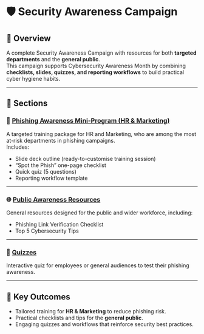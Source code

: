 # 🛡️ Security Awareness Campaign

## 📌 Overview
A complete Security Awareness Campaign with resources for both **targeted departments** and the **general public**.  
This campaign supports Cybersecurity Awareness Month by combining **checklists, slides, quizzes, and reporting workflows** to build practical cyber hygiene habits.

---

## 📂 Sections

### 🎯 [Phishing Awareness Mini-Program (HR & Marketing)](phishing-awareness-hr-marketing/)
A targeted training package for HR and Marketing, who are among the most at-risk departments in phishing campaigns.  
Includes:
- Slide deck outline (ready-to-customise training session)  
- “Spot the Phish” one-page checklist  
- Quick quiz (5 questions)  
- Reporting workflow template  

---

### 🌐 [Public Awareness Resources](public-awareness/)
General resources designed for the public and wider workforce, including:
- Phishing Link Verification Checklist  
- Top 5 Cybersecurity Tips  

---

### 📝 [Quizzes](quizzes/awareness_quiz.md)
Interactive quiz for employees or general audiences to test their phishing awareness.  

---

## 🔑 Key Outcomes
- Tailored training for **HR & Marketing** to reduce phishing risk.  
- Practical checklists and tips for the **general public**.  
- Engaging quizzes and workflows that reinforce security best practices.  
